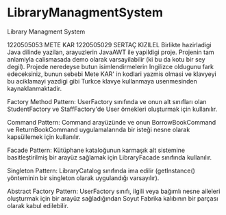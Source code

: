 # LibraryManagmentSystem
Library Managment System

1220505053	 METE KAR
1220505029	 SERTAÇ KIZILEL
Birlikte hazirladigi Java dilinde yazilan, arayuzlerin JavaAWT ile yapildigi proje.
Projenin tam anlamiyla calismasada demo olarak varsayilabilir (ki bu da kotu bir sey degil).
Projede neredeyse butun isimlendirmelerin Ingilizce oldugunu fark edeceksiniz, bunun sebebi Mete KAR' in kodlari yazmis olmasi ve klavyeyi bu aciklamayi yazdigi gibi Turkce klavye kullanmaya usenmesinden kaynaklanmaktadir.


Factory Method Pattern:  UserFactory sınıfında ve onun alt sınıfları olan StudentFactory ve StaffFactory'de User örnekleri oluşturmak için kullanılır.

Command Pattern:  Command arayüzünde ve onun BorrowBookCommand ve ReturnBookCommand uygulamalarında bir isteği nesne olarak kapsüllemek için kullanılır.

Facade Pattern:  Kütüphane kataloğunun karmaşık alt sistemine basitleştirilmiş bir arayüz sağlamak için LibraryFacade sınıfında kullanılır.

Singleton Pattern:  LibraryCatalog sınıfında ima edilir (getInstance() yönteminin bir singleton olarak uygulandığı varsayılır).

Abstract Factory Pattern:  UserFactory sınıfı, ilgili veya bağımlı nesne aileleri oluşturmak için bir arayüz sağladığından Soyut Fabrika kalıbının bir parçası olarak kabul edilebilir.
